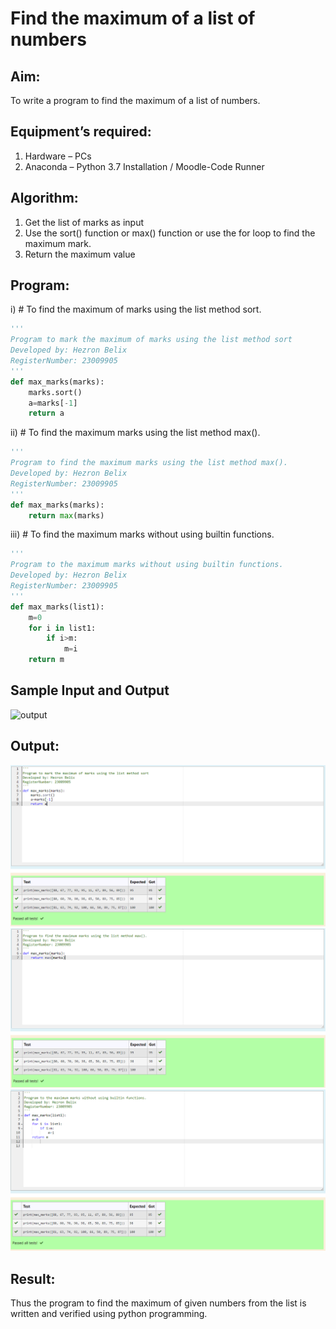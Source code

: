 # Find the maximum of a list of numbers
## Aim:
To write a program to find the maximum of a list of numbers.
## Equipment’s required:
1.	Hardware – PCs
2.	Anaconda – Python 3.7 Installation / Moodle-Code Runner
## Algorithm:
1.	Get the list of marks as input
2.	Use the sort() function or max() function or use the for loop to find the maximum mark.
3.	Return the maximum value
## Program:

i)	# To find the maximum of marks using the list method sort.
```Python
''' 
Program to mark the maximum of marks using the list method sort
Developed by: Hezron Belix
RegisterNumber: 23009905
'''
def max_marks(marks):
    marks.sort()
    a=marks[-1]
    return a
```

ii)	# To find the maximum marks using the list method max().
```Python
''' 
Program to find the maximum marks using the list method max().
Developed by: Hezron Belix
RegisterNumber: 23009905
'''
def max_marks(marks):
    return max(marks)
```

iii) # To find the maximum marks without using builtin functions.
```Python
''' 
Program to the maximum marks without using builtin functions.
Developed by: Hezron Belix
RegisterNumber: 23009905
'''
def max_marks(list1):
    m=0
    for i in list1:
        if i>m:
            m=i
    return m  
```
## Sample Input and Output
![output](./img/max_marks1.jpg) 

## Output:
![output](/one.png)
![output](/two.png)
![output](/three.png)
## Result:
Thus the program to find the maximum of given numbers from the list is written and verified using python programming.